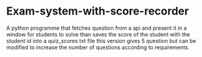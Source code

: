 # Exam-system-with-score-recorder
A python programme that fetches question from a api and present it in a window for students to solve than saves the score of the student with the student id into a quiz_scores txt file this version gives 5 question but can be modified to increase the number of questions according to requirements.
